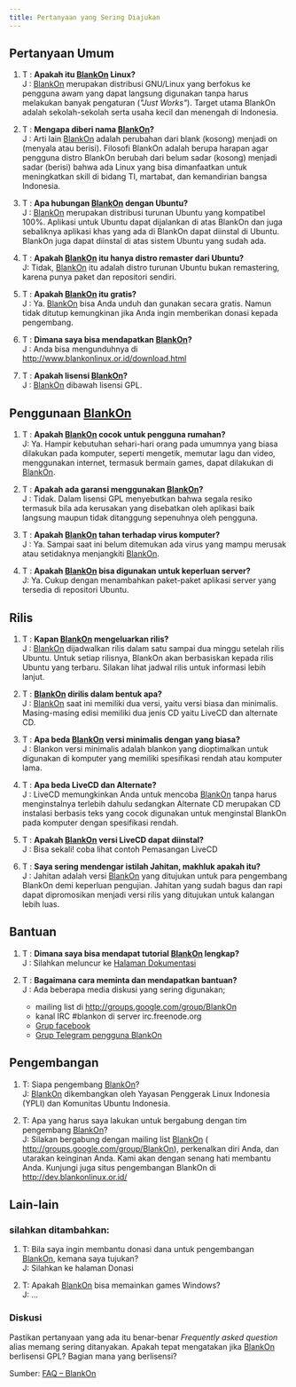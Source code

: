 ```yaml
---
title: Pertanyaan yang Sering Diajukan
---
```


## Pertanyaan Umum

1. T  : **Apakah itu [BlankOn](/BlankOn.md) Linux?**  
J : [BlankOn](/BlankOn.md) merupakan distribusi GNU/Linux yang berfokus ke pengguna awam yang dapat langsung digunakan tanpa harus melakukan banyak pengaturan (*"Just Works"*). Target utama BlankOn adalah sekolah-sekolah serta usaha kecil dan menengah di Indonesia.

2. T  : **Mengapa diberi nama [BlankOn](/BlankOn.md)?**  
J : Arti lain [BlankOn](/BlankOn.md) adalah perubahan dari blank (kosong) menjadi on (menyala atau berisi). Filosofi BlankOn adalah berupa harapan agar pengguna distro BlankOn berubah dari belum sadar (kosong) menjadi sadar (berisi) bahwa ada Linux yang bisa dimanfaatkan untuk meningkatkan skill di bidang TI, martabat, dan kemandirian bangsa Indonesia.

3. T  : **Apa hubungan [BlankOn](/BlankOn.md) dengan Ubuntu?**  
J : [BlankOn](/BlankOn.md) merupakan distribusi turunan Ubuntu yang kompatibel 100%. Aplikasi untuk Ubuntu dapat dijalankan di atas BlankOn dan juga sebaliknya aplikasi khas yang ada di BlankOn dapat diinstal di Ubuntu. BlankOn juga dapat diinstal di atas sistem Ubuntu yang sudah ada.
    
4. T  : **Apakah [BlankOn](/BlankOn.md) itu hanya distro remaster dari Ubuntu?**  
J: Tidak, [BlankOn](/BlankOn.md) itu adalah distro turunan Ubuntu bukan remastering, karena punya paket dan repositori sendiri.
    
5. T  : **Apakah [BlankOn](/BlankOn.md) itu gratis?**  
J : Ya. [BlankOn](/BlankOn.md) bisa Anda unduh dan gunakan secara gratis. Namun tidak ditutup kemungkinan jika Anda ingin memberikan donasi kepada pengembang.
    
6. T  : **Dimana saya bisa mendapatkan [BlankOn](/BlankOn.md)?**  
J : Anda bisa mengunduhnya di http://www.blankonlinux.or.id/download.html
  
7. T  : **Apakah lisensi [BlankOn](/BlankOn.md)?**  
J : [BlankOn](/BlankOn.md) dibawah lisensi GPL. 

## Penggunaan [BlankOn](/BlankOn.md)

1. T  : **Apakah [BlankOn](/BlankOn.md) cocok untuk pengguna rumahan?**  
J: Ya. Hampir kebutuhan sehari-hari orang pada umumnya yang biasa dilakukan pada komputer, seperti mengetik, memutar lagu dan video, menggunakan internet, termasuk bermain games, dapat dilakukan di [BlankOn](/BlankOn.md).

2. T  : **Apakah ada garansi menggunakan [BlankOn](/BlankOn.md)?**  
J : Tidak. Dalam lisensi GPL menyebutkan bahwa segala resiko termasuk bila ada kerusakan yang disebatkan oleh aplikasi baik langsung maupun tidak ditanggung sepenuhnya oleh pengguna.
    
3. T  : **Apakah [BlankOn](/BlankOn.md) tahan terhadap virus komputer?**  
J : Ya. Sampai saat ini belum ditemukan ada virus yang mampu merusak atau setidaknya menjangkiti [BlankOn](/BlankOn.md).
      
4. T  : **Apakah [BlankOn](/BlankOn.md) bisa digunakan untuk keperluan server?**  
J: Ya. Cukup dengan menambahkan paket-paket aplikasi server yang tersedia di repositori Ubuntu. 

## Rilis

1. T  : **Kapan [BlankOn](/BlankOn.md) mengeluarkan rilis?**  
J : [BlankOn](/BlankOn.md) dijadwalkan rilis dalam satu sampai dua minggu setelah rilis Ubuntu. Untuk setiap rilisnya, BlankOn akan berbasiskan kepada rilis Ubuntu yang terbaru. Silakan lihat jadwal rilis untuk informasi lebih lanjut.
    
2. T  : **[BlankOn](/BlankOn.md) dirilis dalam bentuk apa?**  
J : [BlankOn](/BlankOn.md) saat ini memiliki dua versi, yaitu versi biasa dan minimalis. Masing-masing edisi memiliki dua jenis CD yaitu LiveCD dan alternate CD.

3. T  : **Apa beda [BlankOn](/BlankOn.md) versi minimalis dengan yang biasa?**  
J : Blankon versi minimalis adalah blankon yang dioptimalkan untuk digunakan di komputer yang memiliki spesifikasi rendah atau komputer lama.
    
4. T  : **Apa beda LiveCD dan Alternate?**  
J : LiveCD memungkinkan Anda untuk mencoba [BlankOn](/BlankOn.md) tanpa harus menginstalnya terlebih dahulu sedangkan Alternate CD merupakan CD instalasi berbasis teks yang cocok digunakan untuk menginstal BlankOn pada komputer dengan spesifikasi rendah.
    
5. T  : **Apakah [BlankOn](/BlankOn.md) versi LiveCD dapat diinstal?**  
J : Bisa sekali! coba lihat contoh Pemasangan LiveCD

6. T  : **Saya sering mendengar istilah Jahitan, makhluk apakah itu?**  
J : Jahitan adalah versi [BlankOn](/BlankOn.md) yang ditujukan untuk para pengembang BlankOn demi keperluan pengujian. Jahitan yang sudah bagus dan rapi dapat dipromosikan menjadi versi rilis yang ditujukan untuk kalangan lebih luas. 

## Bantuan

1. T  : **Dimana saya bisa mendapat tutorial [BlankOn](/BlankOn.md) lengkap?**  
J : Silahkan meluncur ke [Halaman Dokumentasi](/TimPengembang/Dokumentasi/README.md)
    
2. T  : **Bagaimana cara meminta dan mendapatkan bantuan?**  
J : Ada beberapa media diskusi yang sering digunakan;  
    - mailing list di http://groups.google.com/group/BlankOn
    - kanal IRC #blankon di server irc.freenode.org 
    - [Grup facebook](https://www.facebook.com/groups/blankonlinux/)
    - [Grup Telegram pengguna BlankOn](https://telegram.me/BlankOnLinux)

## Pengembangan
1. T: Siapa pengembang [BlankOn](/BlankOn.md)?  
J: [BlankOn](/BlankOn.md) dikembangkan oleh ​Yayasan Penggerak Linux Indonesia (YPLI) dan ​Komunitas Ubuntu Indonesia.

2. T: Apa yang harus saya lakukan untuk bergabung dengan tim pengembang [BlankOn](/BlankOn.md)?  
J: Silakan bergabung dengan mailing list [BlankOn](/BlankOn.md) (​http://groups.google.com/group/BlankOn), perkenalkan diri Anda, dan utarakan keinginan Anda. Kami akan dengan senang hati membantu Anda. Kunjungi juga situs pengembangan BlankOn di ​http://dev.blankonlinux.or.id/ 

## Lain-lain

### silahkan ditambahkan:

1. T: Bila saya ingin membantu donasi dana untuk pengembangan [BlankOn](/BlankOn.md), kemana saya tujukan?  
J: Silahkan ke halaman Donasi

2. T: Apakah [BlankOn](/BlankOn.md) bisa memainkan games Windows?  
J: ... 

### Diskusi

Pastikan pertanyaan yang ada itu benar-benar *Frequently asked question* alias memang sering ditanyakan.
Apakah tepat mengatakan jika [BlankOn](/BlankOn.md) berlisensi GPL? Bagian mana yang berlisensi? 
    
Sumber: [FAQ – BlankOn](/FAQ)